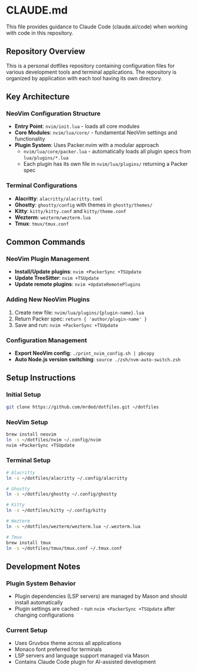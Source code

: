 # CLAUDE.md

This file provides guidance to Claude Code (claude.ai/code) when working with code in this repository.

## Repository Overview

This is a personal dotfiles repository containing configuration files for various development tools and terminal applications. The repository is organized by application with each tool having its own directory.

## Key Architecture

### NeoVim Configuration Structure

- **Entry Point**: `nvim/init.lua` - loads all core modules
- **Core Modules**: `nvim/lua/core/` - fundamental NeoVim settings and functionality
- **Plugin System**: Uses Packer.nvim with a modular approach
  - `nvim/lua/core/packer.lua` - automatically loads all plugin specs from `lua/plugins/*.lua`
  - Each plugin has its own file in `nvim/lua/plugins/` returning a Packer spec

### Terminal Configurations

- **Alacritty**: `alacritty/alacritty.toml`
- **Ghostty**: `ghostty/config` with themes in `ghostty/themes/`
- **Kitty**: `kitty/kitty.conf` and `kitty/theme.conf`
- **Wezterm**: `wezterm/wezterm.lua`
- **Tmux**: `tmux/tmux.conf`

## Common Commands

### NeoVim Plugin Management

- **Install/Update plugins**: `nvim +PackerSync +TSUpdate`
- **Update TreeSitter**: `nvim +TSUpdate`
- **Update remote plugins**: `nvim +UpdateRemotePlugins`

### Adding New NeoVim Plugins

1. Create new file: `nvim/lua/plugins/{plugin-name}.lua`
2. Return Packer spec: `return { 'author/plugin-name' }`
3. Save and run: `nvim +PackerSync +TSUpdate`

### Configuration Management

- **Export NeoVim config**: `./print_nvim_config.sh | pbcopy`
- **Auto Node.js version switching**: `source ./zsh/nvm-auto-switch.zsh`

## Setup Instructions

### Initial Setup

```bash
git clone https://github.com/mrded/dotfiles.git ~/dotfiles
```

### NeoVim Setup

```bash
brew install neovim
ln -s ~/dotfiles/nvim ~/.config/nvim
nvim +PackerSync +TSUpdate
```

### Terminal Setup

```bash
# Alacritty
ln -s ~/dotfiles/alacritty ~/.config/alacritty

# Ghostty
ln -s ~/dotfiles/ghostty ~/.config/ghostty

# Kitty
ln -s ~/dotfiles/kitty ~/.config/kitty

# Wezterm
ln -s ~/dotfiles/wezterm/wezterm.lua ~/.wezterm.lua

# Tmux
brew install tmux
ln -s ~/dotfiles/tmux/tmux.conf ~/.tmux.conf
```

## Development Notes

### Plugin System Behavior

- Plugin dependencies (LSP servers) are managed by Mason and should install automatically
- Plugin settings are cached - run `nvim +PackerSync +TSUpdate` after changing configurations

### Current Setup

- Uses Gruvbox theme across all applications
- Monaco font preferred for terminals
- LSP servers and language support managed via Mason
- Contains Claude Code plugin for AI-assisted development

